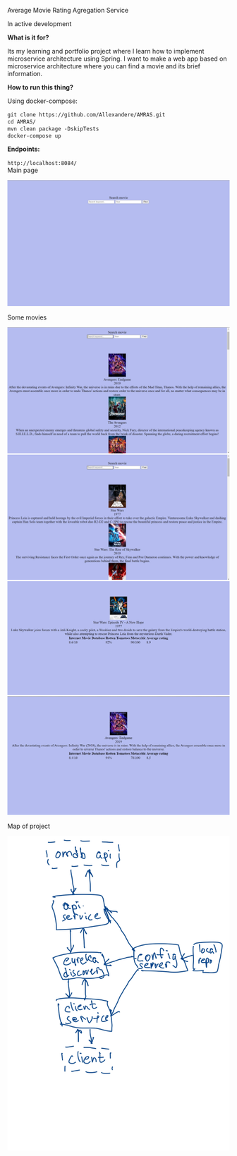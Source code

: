 Average Movie Rating Agregation Service

In active development

**What is it for?**<br />
  
  Its my learning and portfolio project where I learn how to implement microservice architecture using Spring. 
  I want to make a web app based on microservice architecture where you can find a movie and its brief information.

**How to run this thing?**<br />

  Using docker-compose:<br />
  ```
  git clone https://github.com/Allexandere/AMRAS.git
  cd AMRAS/
  mvn clean package -DskipTests
  docker-compose up
  ```
 **Endpoints:**<br />
 
  `http://localhost:8084/`<br />
  Main page <br />
  
  ![alt text](https://github.com/Allexandere/AMRAS/blob/main/main-page.jpg?raw=true)
  
  Some movies
  
  ![alt text](https://github.com/Allexandere/AMRAS/blob/main/movie1.jpg?raw=true)
  ![alt text](https://github.com/Allexandere/AMRAS/blob/main/movie2.jpg?raw=true)
  ![alt text](https://github.com/Allexandere/AMRAS/blob/main/movie4.jpg?raw=true)
  ![alt text](https://github.com/Allexandere/AMRAS/blob/main/movie3.jpg?raw=true)
  
  Map of project
  
  ![alt text](https://github.com/Allexandere/AMRAS/blob/main/map.jpg?raw=true)
  
  
